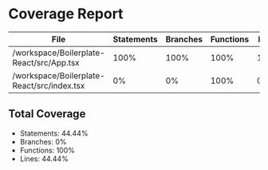 # Coverage Report

| File | Statements | Branches | Functions | Lines |
| --- | --- | --- | --- | --- |
| /workspace/Boilerplate-React/src/App.tsx | 100% | 100% | 100% | 100% |
| /workspace/Boilerplate-React/src/index.tsx | 0% | 0% | 100% | 0% |

## Total Coverage

- Statements: 44.44%
- Branches: 0%
- Functions: 100%
- Lines: 44.44%
